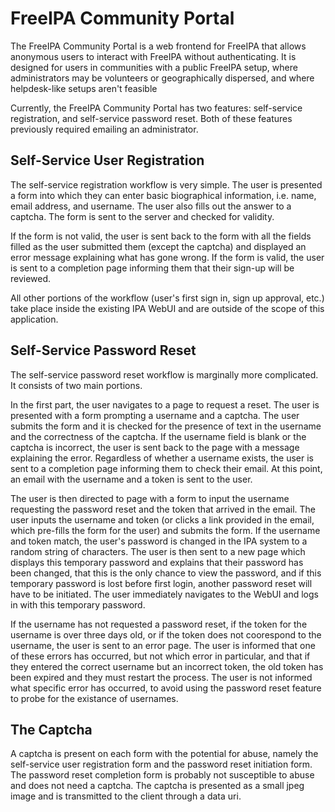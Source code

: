 # FreeIPA Community Portal #

The FreeIPA Community Portal is a web frontend for FreeIPA that allows
anonymous users to interact with FreeIPA without authenticating. It is designed
for users in communities with a public FreeIPA setup, where administrators may
be volunteers or geographically dispersed, and where helpdesk-like setups
aren't feasible 

Currently, the FreeIPA Community Portal has two features: self-service
registration, and self-service password reset. Both of these features
previously required emailing an administrator.

## Self-Service User Registration ##

The self-service registration workflow is very simple. The user is presented a
form into which they can enter basic biographical information, i.e. name, email
address, and username. The user also fills out the answer to a captcha. The
form is sent to the server and checked for validity. 

If the form is not valid, the user is sent back to the form with all the fields
filled as the user submitted them (except the captcha) and displayed an error
message explaining what has gone wrong. If the form is valid, the user is sent
to a completion page informing them that their sign-up will be reviewed.

All other portions of the workflow (user's first sign in, sign up approval,
etc.) take place inside the existing IPA WebUI and are outside of the scope of
this application.

## Self-Service Password Reset ##

The self-service password reset workflow is marginally more complicated. It
consists of two main portions.

In the first part, the user navigates to a page to request a reset. The user is
presented with a form prompting a username and a captcha. The user submits the
form and it is checked for the presence of text in the username and the
correctness of the captcha. If the username field is blank or the captcha is
incorrect, the user is sent back to the page with a message explaining the
error. Regardless of whether a username exists, the user is sent to a
completion page informing them to check their email. At this point, an email
with the username and a token is sent to the user.

The user is then directed to page with a form to input the username requesting
the password reset and the token that arrived in the email. The user inputs the
username and token (or clicks a link provided in the email, which pre-fills the
form for the user) and submits the form. If the username and token match, the
user's password is changed in the IPA system to a random string of characters.
The user is then sent to a new page which displays this temporary password and
explains that their password has been changed, that this is the only chance to
view the password, and if this temporary password is lost before first login,
another password reset will have to be initiated. The user immediately
navigates to the WebUI and logs in with this temporary password.

If the username has not requested a password reset, if the token for the
username is over three days old, or if the token does not coorespond to the
username, the user is sent to an error page. The user is informed that one of
these errors has occurred, but not which error in particular, and that if they
entered the correct username but an incorrect token, the old token has been
expired and they must restart the process. The user is not informed what
specific error has occurred, to avoid using the password reset feature to probe
for the existance of usernames. 

## The Captcha ##

A captcha is present on each form with the potential for abuse, namely the
self-service user registration form and the password reset initiation form. The
password reset completion form is probably not susceptible to abuse and does
not need a captcha. The captcha is presented as a small jpeg image and is
transmitted to the client through a data uri. 
